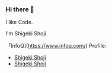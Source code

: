 ### Hi there 👋

I like Code.

I'm Shigeki Shoji.

「InfoQ](https://www.infoq.com/) Profile:
- [Shigeki Shoji](https://www.infoq.com/jp/profile/Shoji-Shigeki/)
- [Shigeki Shoji](https://www.infoq.com/jp/profile/-Shoji-Shigeki/)

<!--
**takesection/takesection** is a ✨ _special_ ✨ repository because its `README.md` (this file) appears on your GitHub profile.

Here are some ideas to get you started:

- 🔭 I’m currently working on ...
- 🌱 I’m currently learning ...
- 👯 I’m looking to collaborate on ...
- 🤔 I’m looking for help with ...
- 💬 Ask me about ...
- 📫 How to reach me: ...
- 😄 Pronouns: ...
- ⚡ Fun fact: ...
-->
